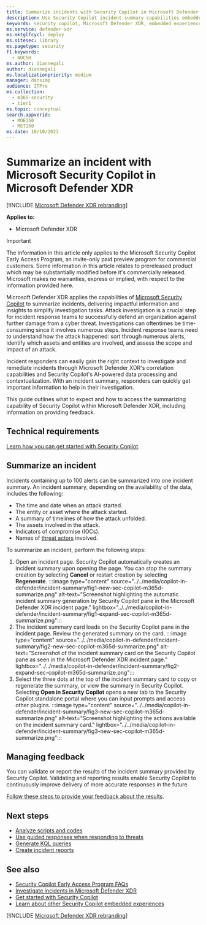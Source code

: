```yaml
---
title: Summarize incidents with Security Copilot in Microsoft Defender XDR
description: Use Security Copilot incident summary capabilities embedded in Microsoft Defender XDR.
keywords: security copilot, Microsoft Defender XDR, embedded experience, incident summary, script analyzer, script analysis, query assistant, m365, guided response, incident response playbooks, incident response, summary, summarize incident, summarize incidents, incident overview, write incident summary
ms.service: defender-xdr
ms.mktglfcycl: deploy
ms.sitesec: library
ms.pagetype: security
f1.keywords:
  - NOCSH
ms.author: diannegali
author: diannegali
ms.localizationpriority: medium
manager: dansimp
audience: ITPro
ms.collection:
  - m365-security
  - tier1
ms.topic: conceptual
search.appverid:
  - MOE150
  - MET150
ms.date: 10/10/2023
---
```


# Summarize an incident with Microsoft Security Copilot in Microsoft Defender XDR

[!INCLUDE [Microsoft Defender XDR rebranding](../includes/microsoft-defender.md)]

**Applies to:**

- Microsoft Defender XDR

> [!IMPORTANT]
> The information in this article only applies to the Microsoft Security Copilot Early Access Program, an invite-only paid preview program for commercial customers. Some information in this article relates to prereleased product which may be substantially modified before it's commercially released. Microsoft makes no warranties, express or implied, with respect to the information provided here.

Microsoft Defender XDR applies the capabilities of [Microsoft Security Copilot](/security-copilot/microsoft-security-copilot) to summarize incidents, delivering impactful information and insights to simplify investigation tasks. Attack investigation is a crucial step for incident response teams to successfully defend an organization against further damage from a cyber threat. Investigations can oftentimes be time-consuming since it involves numerous steps. Incident response teams need to understand how the attack happened: sort through numerous alerts, identify which assets and entities are involved, and assess the scope and impact of an attack.

Incident responders can easily gain the right context to investigate and remediate incidents through Microsoft Defender XDR's correlation capabilities and Security Copilot's AI-powered data processing and contextualization. With an incident summary, responders can quickly get important information to help in their investigation.

This guide outlines what to expect and how to access the summarizing capability of Security Copilot within Microsoft Defender XDR, including information on providing feedback.

## Technical requirements

[Learn how you can get started with Security Copilot](/security-copilot/get-started-security-copilot).

## Summarize an incident

Incidents containing up to 100 alerts can be summarized into one incident summary. An incident summary, depending on the availability of the data, includes the following:

- The time and date when an attack started.
- The entity or asset where the attack started.
- A summary of timelines of how the attack unfolded.
- The assets involved in the attack.
- Indicators of compromise (IOCs).
- Names of [threat actors](/microsoft-365/security/intelligence/microsoft-threat-actor-naming) involved.

To summarize an incident, perform the following steps:

1. Open an incident page. Security Copilot automatically creates an incident summary upon opening the page. You can stop the summary creation by selecting **Cancel** or restart creation by selecting **Regenerate**.
:::image type="content" source="../../media/copilot-in-defender/incident-summary/fig1-new-sec-copilot-m365d-summarize.png" alt-text="Screenshot highlighting the automatic incident summary generation by Security Copilot pane in the Microsoft Defender XDR incident page." lightbox="../../media/copilot-in-defender/incident-summary/fig1-expand-sec-copilot-m365d-summarize.png":::
2. The incident summary card loads on the Security Copilot pane in the incident page. Review the generated summary on the card.
:::image type="content" source="../../media/copilot-in-defender/incident-summary/fig2-new-sec-copilot-m365d-summarize.png" alt-text="Screenshot of the incident summary card on the Security Copilot pane as seen in the Microsoft Defender XDR incident page." lightbox="../../media/copilot-in-defender/incident-summary/fig2-expand-sec-copilot-m365d-summarize.png":::
3. Select the three dots at the top of the incident summary card to copy or regenerate the summary, or view the summary in Security Copilot. Selecting **Open in Security Copilot** opens a new tab to the Security Copilot standalone portal where you can input prompts and access other plugins.
:::image type="content" source="../../media/copilot-in-defender/incident-summary/fig3-new-sec-copilot-m365d-summarize.png" alt-text="Screenshot highlighting the actions available on the incident summary card." lightbox="../../media/copilot-in-defender/incident-summary/fig3-new-sec-copilot-m365d-summarize.png":::

## Managing feedback

You can validate or report the results of the incident summary provided by Security Copilot. Validating and reporting results enable Security Copilot to continuously improve delivery of more accurate responses in the future.

[Follow these steps to provide your feedback about the results](security-copilot-in-microsoft-365-defender.md#providing-feedback).

## Next steps

- [Analyze scripts and codes](security-copilot-m365d-script-analysis.md)
- [Use guided responses when responding to threats](security-copilot-m365d-guided-response.md)
- [Generate KQL queries](advanced-hunting-security-copilot.md)
- [Create incident reports](security-copilot-m365d-create-incident-report.md)

## See also

- [Security Copilot Early Access Program FAQs](/security-copilot/faq-security-copilot)
- [Investigate incidents in Microsoft Defender XDR](investigate-incidents.md)
- [Get started with Security Copilot](/security-copilot/get-started-security-copilot)
- [Learn about other Security Copilot embedded experiences](/security-copilot/experiences-security-copilot)

[!INCLUDE [Microsoft Defender XDR rebranding](../../includes/defender-m3d-techcommunity.md)]
